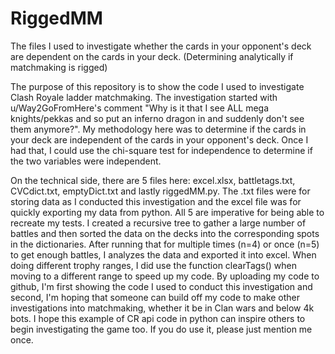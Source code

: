 # RiggedMM
The files I used to investigate whether the cards in your opponent's deck are dependent on the cards in your deck.  (Determining analytically if matchmaking is rigged)

The purpose of this repository is to show the code I used to investigate Clash Royale ladder matchmaking.  The investigation started with u/Way2GoFromHere's comment "Why is it that I see ALL mega knights/pekkas and so put an inferno dragon in and suddenly don't see them anymore?".  My methodology here was to determine if the cards in your deck are independent of the cards in your opponent's deck.  Once I had that, I could use the chi-square test for independence to determine if the two variables were independent.  

On the technical side, there are 5 files here: excel.xlsx, battletags.txt, CVCdict.txt, emptyDict.txt and lastly riggedMM.py. The .txt files were for storing data as I conducted this investigation and the excel file was for quickly exporting my data from python.  All 5 are imperative for being able to recreate my tests.  I created a recursive tree to gather a large number of battles and then sorted the data on the decks into the corresponding spots in the dictionaries.  After running that for multiple times (n=4) or once (n=5) to get enough battles, I analyzes the data and exported it into excel. When doing different trophy ranges, I did use the function clearTags() when moving to a different range to speed up my code. 
By uploading my code to github, I'm first showing the code I used to conduct this investigation and second, I'm hoping that someone can build off my code to make other investigations into matchmaking, whether it be in Clan wars and below 4k bots. I hope this example of CR api code in python can inspire others to begin investigating the game too. 
If you do use it, please just mention me once. 
